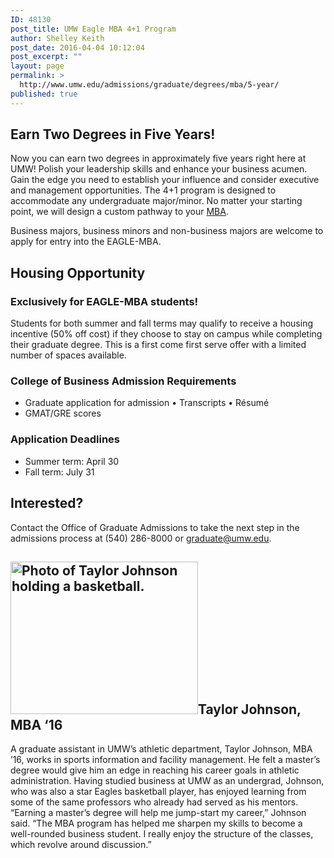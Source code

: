 ```yaml
---
ID: 48130
post_title: UMW Eagle MBA 4+1 Program
author: Shelley Keith
post_date: 2016-04-04 10:12:04
post_excerpt: ""
layout: page
permalink: >
  http://www.umw.edu/admissions/graduate/degrees/mba/5-year/
published: true
---
```

<h2>Earn Two Degrees in Five Years!</h2>
Now you can earn two degrees in approximately five years right here at UMW! Polish your leadership skills and enhance your business acumen. Gain the edge you need to establish your influence and consider executive and management opportunities. The 4+1 program is designed to accommodate any undergraduate major/minor. No matter your starting point, we will design a custom pathway to your <a href="http://business.umw.edu/">MBA</a>.

Business majors, business minors and non-business majors are welcome to apply for entry into the EAGLE-MBA.
<h2>Housing Opportunity</h2>
<h3>Exclusively for EAGLE-MBA students!</h3>
Students for both summer and fall terms may qualify to receive a housing incentive (50% off cost) if they choose to stay on campus while completing their graduate degree. This is a first come first serve offer with a limited number of spaces available.
<h3>College of Business Admission Requirements<strong>
</strong></h3>
<ul>
	<li>Graduate application for admission
• Transcripts
• Résumé</li>
	<li>GMAT/GRE scores</li>
</ul>
<h3>Application Deadlines</h3>
<ul>
	<li>Summer term: April 30</li>
	<li>Fall term: July 31</li>
</ul>
<h2>Interested?</h2>
Contact the Office of Graduate Admissions to take the next step in the admissions process at (540) 286-8000 or <a href="mailto:graduate@umw.edu">graduate@umw.edu</a>.
<h2><img class="alignleft size-medium wp-image-48131" src="http://www.umw.edu/admissions/wp-content/uploads/sites/6/2016/04/taylor-johnson-300x244.jpg" alt="Photo of Taylor Johnson holding a basketball." width="300" height="244" />Taylor Johnson, MBA ‘16</h2>
A graduate assistant in UMW’s athletic department, Taylor Johnson, MBA ’16, works in sports information and facility management. He felt a master’s degree would give him an edge in reaching his career goals in athletic administration. Having studied business at UMW as an undergrad, Johnson, who was also a star Eagles basketball player, has enjoyed learning from some of the same professors who already had served as his mentors. “Earning a master’s degree will help me jump-start my career,” Johnson said. “The MBA program has helped me sharpen my skills to become a well-rounded business student. I really enjoy the structure of the classes, which revolve around discussion.”

&nbsp;